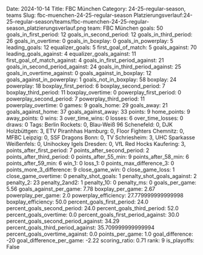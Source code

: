 Date: 2024-10-14
Title: FBC München
Category: 24-25-regular-season, teams
Slug: fbc-muenchen-24-25-regular-season
Platzierungsverlauf:24-25-regular-season/teams/fbc-muenchen-24-25-regular-season_platzierungsverlauf.png
team: FBC München
goals: 50
goals_in_first_period: 12
goals_in_second_period: 12
goals_in_third_period: 26
goals_in_overtime: 0
goals_in_boxplay: 0
goals_in_powerplay: 5
leading_goals: 12
equalizer_goals: 5
first_goal_of_match: 5
goals_against: 70
leading_goals_against: 4
equalizer_goals_against: 11
first_goal_of_match_against: 4
goals_in_first_period_against: 21
goals_in_second_period_against: 24
goals_in_third_period_against: 25
goals_in_overtime_against: 0
goals_against_in_boxplay: 12
goals_against_in_powerplay: 1
goals_not_in_boxplay: 58
boxplay: 24
powerplay: 18
boxplay_first_period: 6
boxplay_second_period: 7
boxplay_third_period: 11
boxplay_overtime: 0
powerplay_first_period: 0
powerplay_second_period: 7
powerplay_third_period: 11
powerplay_overtime: 0
games: 9
goals_home: 29
goals_away: 21
goals_against_home: 37
goals_against_away: 33
points: 9
home_points: 9
away_points: 0
wins: 3
over_time_wins: 0
losses: 6
over_time_losses: 0
draws: 0
Tags:  Berlin Rockets: 0,  Blau-Weiß 96 Schenefeld: 0,  DJK Holzbüttgen: 3,  ETV Piranhhas Hamburg: 0,  Floor Fighters Chemnitz: 0,  MFBC Leipzig: 0,  SSF Dragons Bonn: 0,  TV Schriesheim: 3,  UHC Sparkasse Weißenfels: 0,  Unihockey Igels Dresden: 0,  VfL Red Hocks Kaufering: 3,
points_after_first_period: 7
points_after_second_period: 2
points_after_third_period: 0
points_after_55_min: 9
points_after_58_min: 6
points_after_59_min: 6
win_1: 0
loss_1: 0
points_max_difference_3: 0
points_more_3_difference: 9
close_game_win: 0
close_game_loss: 1
close_game_overtime: 0
penalty_shot_goals: 1
penalty_shot_goals_against: 2
penalty_2: 23
penalty_2and2: 1
penalty_10: 0
penalty_ms: 0
goals_per_game: 5.56
goals_against_per_game: 7.78
boxplay_per_game: 2.67
powerplay_per_game: 2.0
powerplay_efficiency: 27.779999999999998
boxplay_efficiency: 50.0
percent_goals_first_period: 24.0
percent_goals_second_period: 24.0
percent_goals_third_period: 52.0
percent_goals_overtime: 0.0
percent_goals_first_period_against: 30.0
percent_goals_second_period_against: 34.29
percent_goals_third_period_against: 35.709999999999994
percent_goals_overtime_against: 0.0
points_per_game: 1.0
goal_difference: -20
goal_difference_per_game: -2.22
scoring_ratio: 0.71
rank: 9
is_playoffs: False
